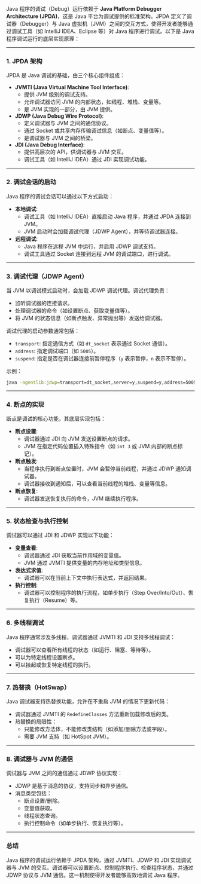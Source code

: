 Java 程序的调试（Debug）运行依赖于 **Java Platform Debugger Architecture (JPDA)**，这是 Java 平台为调试提供的标准架构。JPDA 定义了调试器（Debugger）与 Java 虚拟机（JVM）之间的交互方式，使得开发者能够通过调试工具（如 IntelliJ IDEA、Eclipse 等）对 Java 程序进行调试。以下是 Java 程序调试运行的底层实现原理：

------

### 1. **JPDA 架构**

JPDA 是 Java 调试的基础，由三个核心组件组成：

- **JVMTI (Java Virtual Machine Tool Interface)**:
  - 提供 JVM 级别的调试支持。
  - 允许调试器访问 JVM 的内部状态，如线程、堆栈、变量等。
  - 是 JVM 实现的一部分，由 JVM 提供。
- **JDWP (Java Debug Wire Protocol)**:
  - 定义调试器与 JVM 之间的通信协议。
  - 通过 Socket 或共享内存传输调试信息（如断点、变量值等）。
  - 是调试器与 JVM 之间的桥梁。
- **JDI (Java Debug Interface)**:
  - 提供高层次的 API，供调试器与 JVM 交互。
  - 调试工具（如 IntelliJ IDEA）通过 JDI 实现调试功能。

------

### 2. **调试会话的启动**

Java 程序的调试会话可以通过以下方式启动：

- **本地调试**:
  - 调试工具（如 IntelliJ IDEA）直接启动 Java 程序，并通过 JPDA 连接到 JVM。
  - JVM 启动时会加载调试代理（JDWP Agent），并等待调试器连接。
- **远程调试**:
  - Java 程序在远程 JVM 中运行，并启用 JDWP 调试支持。
  - 调试工具通过 Socket 连接到远程 JVM 的调试端口，进行调试。

------

### 3. **调试代理（JDWP Agent）**

当 JVM 以调试模式启动时，会加载 JDWP 调试代理。调试代理负责：

- 监听调试器的连接请求。
- 处理调试器的命令（如设置断点、获取变量值等）。
- 将 JVM 的状态信息（如断点触发、异常抛出等）发送给调试器。

调试代理的启动参数通常包括：

- `transport`: 指定通信方式（如 `dt_socket` 表示通过 Socket 通信）。
- `address`: 指定调试端口（如 `5005`）。
- `suspend`: 指定是否在调试器连接前暂停程序（`y` 表示暂停，`n` 表示不暂停）。

示例：



```bash
java -agentlib:jdwp=transport=dt_socket,server=y,suspend=y,address=5005 MyApp
```

------

### 4. **断点的实现**

断点是调试的核心功能，其底层实现包括：

- **断点设置**:
  - 调试器通过 JDI 向 JVM 发送设置断点的请求。
  - JVM 在指定代码位置插入特殊指令（如 `int 3` 或 JVM 内部的断点标记）。
- **断点触发**:
  - 当程序执行到断点位置时，JVM 会暂停当前线程，并通过 JDWP 通知调试器。
  - 调试器接收到通知后，可以查看当前线程的堆栈、变量等信息。
- **断点恢复**:
  - 调试器发送恢复执行的命令，JVM 继续执行程序。

------

### 5. **状态检查与执行控制**

调试器可以通过 JDI 和 JDWP 实现以下功能：

- **变量查看**:
  - 调试器通过 JDI 获取当前作用域的变量值。
  - JVM 通过 JVMTI 提供变量的内存地址和类型信息。
- **表达式求值**:
  - 调试器可以在当前上下文中执行表达式，并返回结果。
- **执行控制**:
  - 调试器可以控制程序的执行流程，如单步执行（Step Over/Into/Out）、恢复执行（Resume）等。

------

### 6. **多线程调试**

Java 程序通常涉及多线程，调试器通过 JVMTI 和 JDI 支持多线程调试：

- 调试器可以查看所有线程的状态（如运行、阻塞、等待等）。
- 可以为特定线程设置断点。
- 可以挂起或恢复特定线程的执行。

------

### 7. **热替换（HotSwap）**

Java 调试器支持热替换功能，允许在不重启 JVM 的情况下更新代码：

- 调试器通过 JVMTI 的 `RedefineClasses` 方法重新加载修改后的类。
- 热替换的局限性：
  - 只能修改方法体，不能修改类结构（如添加/删除方法或字段）。
  - 需要 JVM 支持（如 HotSpot JVM）。

------

### 8. **调试器与 JVM 的通信**

调试器与 JVM 之间的通信通过 JDWP 协议实现：

- JDWP 是基于消息的协议，支持同步和异步通信。
- 消息类型包括：
  - 断点设置/删除。
  - 变量值获取。
  - 线程状态查询。
  - 执行控制命令（如单步执行、恢复执行等）。

------

### 总结

Java 程序的调试运行依赖于 JPDA 架构，通过 JVMTI、JDWP 和 JDI 实现调试器与 JVM 的交互。调试器可以设置断点、控制程序执行、检查程序状态，并通过 JDWP 协议与 JVM 通信。这一机制使得开发者能够高效地调试 Java 程序。
